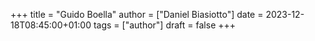 +++
title = "Guido Boella"
author = ["Daniel Biasiotto"]
date = 2023-12-18T08:45:00+01:00
tags = ["author"]
draft = false
+++
